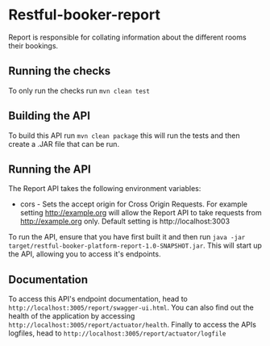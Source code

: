# Restful-booker-report

Report is responsible for collating information about the different rooms their bookings.

## Running the checks

To only run the checks run ```mvn clean test```

## Building the API

To build this API run ```mvn clean package``` this will run the tests and then create a .JAR file that can be run.

## Running the API

The Report API takes the following environment variables:

* cors - Sets the accept origin for Cross Origin Requests. For example setting http://example.org will allow the Report API to take requests from http://example.org only. Default setting is http://localhost:3003

To run the API, ensure that you have first built it and then run ```java -jar target/restful-booker-platform-report-1.0-SNAPSHOT.jar```. This will start up the API, allowing you to access it's endpoints.

## Documentation

To access this API's endpoint documentation, head to ```http://localhost:3005/report/swagger-ui.html```. You can also find out the health of the application by accessing ```http://localhost:3005/report/actuator/health```. Finally to access the APIs logfiles, head to ```http://localhost:3005/report/actuator/logfile```
